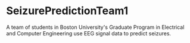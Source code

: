 # SeizurePredictionTeam1
A team of students in Boston University's Graduate Program in Electrical and Computer Engineering use EEG signal data to predict seizures.
